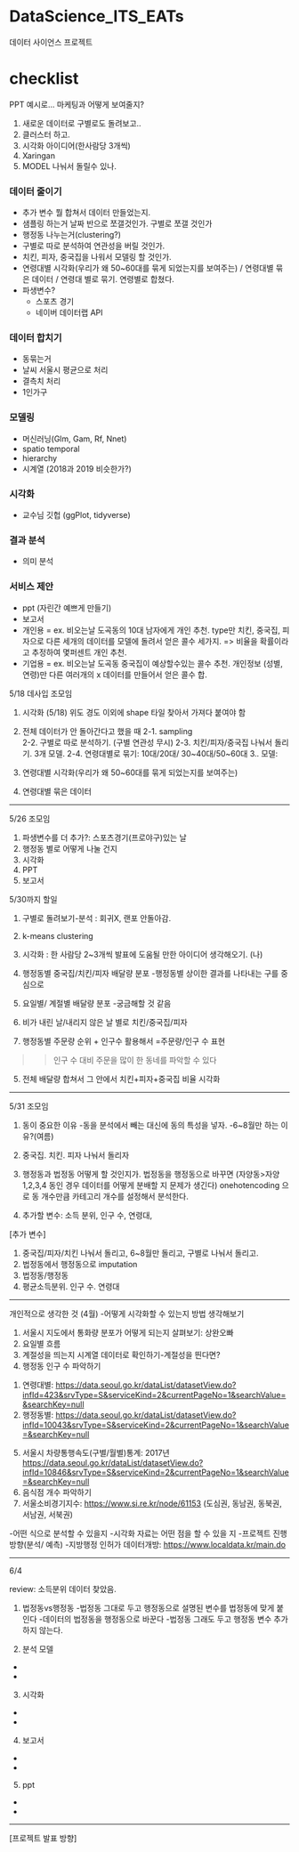 # DataScience_ITS_EATs

데이터 사이언스 프로젝트 

# checklist

PPT 예시로... 마케팅과 어떻게 보여줄지?

1. 새로운 데이터로 구별로도 돌려보고..
2. 클러스터 하고.
3. 시각화 아이디어(한사람당 3개씩)
4. Xaringan
5. MODEL 나눠서 돌릴수 있나.

### 데이터 줄이기
- 추가 변수 뭘 합쳐서 데이터 만들었는지.
- 샘플링 하는거 날짜 반으로 쪼갤것인가. 구별로 쪼갤 것인가
- 행정동 나누는거(clustering?)
- 구별로 따로 분석하여 연관성을 버릴 것인가.
- 치킨, 피자, 중국집을 나워서 모델링 할 것인가.
- 연령대별 시각화(우리가 왜 50~60대를 묶게 되었는지를 보여주는) / 연령대별 묶은 데이터 / 연령대 별로 묶기.
   연령별로 합쳤다.
- 파생변수?
   - 스포츠 경기
   - 네이버 데이터랩 API

### 데이터 합치기
- 동묶는거
- 날씨 서울시 평균으로 처리
- 결측치 처리
- 1인가구

### 모델링
- 머신러닝(Glm, Gam, Rf, Nnet)
- spatio temporal
- hierarchy
- 시계열 (2018과 2019 비슷한가?)

### 시각화
- 교수님 깃헙 (ggPlot, tidyverse)

### 결과 분석
- 의미 분석

### 서비스 제안
- ppt (자린간 예쁘게 만들기)
- 보고서
- 개인용 = ex. 비오는날 도곡동의 10대 남자에게 개인 추천.
             type만 치킨, 중국집, 피자으로 다른 세개의 데이터를 모델에 돌려서 얻은 콜수 세가지.
             => 비율을 확률이라고 추정하여 몇퍼센트 개인 추천.
- 기업용 = ex. 비오는날 도곡동 중국집이 예상할수있는 콜수 추천.
             개인정보 (성별, 연령)만 다른 여러개의 x 데이터를 만들어서 얻은 콜수 합.

5/18 데사입 조모임

1. 시각화 (5/18)
위도 경도 이외에 shape 타일 찾아서 가져다 붙여야 함
2. 전체 데이터가 안 돌아간다고 했을 때 
2-1. sampling  
2-2. 구별로 따로 분석하기. (구별 연관성 무시)
2-3. 치킨/피자/중국집 나눠서 돌리기. 3개 모델. 
2-4. 연령대별로 묶기: 10대/20대/ 30~40대/50~60대 
3.. 모델: 

1. 연령대별 시각화(우리가 왜 50~60대를 묶게 되었는지를 보여주는)
2. 연령대별 묶은 데이터
-----------------------------------------------------------------------------------------------------------------
5/26 조모임

1. 파생변수를 더 추가?: 스포츠경기(프로야구)있는 날
2. 행정동 별로 어떻게 나눌 건지 
3. 시각화
4. PPT
5. 보고서

5/30까지 할일
1. 구별로 돌려보기-분석 : 회귀X, 랜포 안돌아감. 
2. k-means clustering   
3. 시각화 : 한 사람당 2~3개씩 발표에 도움될 만한 아이디어 생각해오기.
(나)
1. 행정동별 중국집/치킨/피자 배달량 분포
-행정동별 상이한 결과를 나타내는 구를 중심으로

2. 요일별/ 계절별 배달량 분포 
-궁금해할 것 같음

3. 비가 내린 날/내리지 않은 날 별로
치킨/중국집/피자

4. 행정동별 주문량 순위 + 인구수 활용해서 =주문량/인구 수 표현
>>인구 수 대비 주문을 많이 한 동네를 파악할 수 있다

5. 전체 배달량 합쳐서 그 안에서 치킨+피자+중국집 비율 시각화
------------------------------------------------------------------------------------------------------------------
5/31 조모임
1. 동이 중요한 이유
-동을 분석에서 빼는 대신에 동의 특성을 넣자.
-6~8월만 하는 이유?(여름)

3. 중국집. 치킨. 피자 나눠서 돌리자
4. 행정동과 법정동 어떻게 할 것인지가. 
법정동을 행정동으로 바꾸면 (자양동>자양 1,2,3,4 동인 경우 데이터를 어떻게 분배할 지 문제가 생긴다)
onehotencoding 으로 동 개수만큼 카테고리 개수를 설정해서 분석한다. 
5. 추가할 변수: 소득 분위, 인구 수, 연령대, 
 
[추가 변수]
1. 중국집/피자/치킨 나눠서 돌리고, 6~8월만 돌리고, 구별로 나눠서 돌리고.
2. 법정동에서 행정동으로 imputation 
3. 법정동/행정동
4. 평균소득분위. 인구 수. 연령대

---------------------------------------------------------------------------------------------------------------
개인적으로 생각한 것 (4월)
-어떻게 시각화할 수 있는지 방법 생각해보기
1. 서울시 지도에서 통화량 분포가 어떻게 되는지 살펴보기: 상완오빠
2. 요일별 흐름
3. 계절성을 띄는지 시계열 데이터로 확인하기-계절성을 띈다면?
4. 행정동 인구 수 파악하기
1) 연령대별: https://data.seoul.go.kr/dataList/datasetView.do?infId=423&srvType=S&serviceKind=2&currentPageNo=1&searchValue=&searchKey=null
2) 행정동별: https://data.seoul.go.kr/dataList/datasetView.do?infId=10043&srvType=S&serviceKind=2&currentPageNo=1&searchValue=&searchKey=null

5. 서울시 차량통행속도(구별/월별)통계: 2017년
https://data.seoul.go.kr/dataList/datasetView.do?infId=10846&srvType=S&serviceKind=2&currentPageNo=1&searchValue=&searchKey=null
5. 음식점 개수 파악하기 
6. 서울소비경기지수: https://www.si.re.kr/node/61153
(도심권, 동남권, 동북권, 서남권, 서북권)

-어떤 식으로 분석할 수 있을지
-시각화 자료는 어떤 점을 할 수 있을 지
-프로젝트 진행 방향(분석/ 예측)
-지방행정 인허가 데이터개방: https://www.localdata.kr/main.do

--------------------------------------------------------------------------------------------------------------------
6/4

review: 소득분위 데이터 찾았음. 

1) 법정동vs행정동
-법정동 그대로 두고 행정동으로 설명된 변수를 법정동에 맞게 붙인다
-데이터의 법정동을 행정동으로 바꾼다
-법정동 그래도 두고 행정동 변수 추가하지 않는다.

2) 분석 모델
-
-
3) 시각화 
-
-
4) 보고서 
-
-
5) ppt
-
-
--------------------------------------------------------------------------------------------------------------------
[프로젝트 발표 방향]
